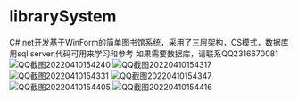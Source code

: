 # librarySystem
C#.net开发基于WinForm的简单图书馆系统，采用了三层架构，CS模式，数据库用sql server,代码可用来学习和参考
如果需要数据库，请联系QQ2316670081
![QQ截图20220410154240](https://user-images.githubusercontent.com/41409621/162618031-2e5a0ec7-802f-44cf-b44f-218061d41e65.png)
![QQ截图20220410154317](https://user-images.githubusercontent.com/41409621/162618032-bbfac5a7-924f-4461-a10b-ffd449fe183a.png)
![QQ截图20220410154331](https://user-images.githubusercontent.com/41409621/162618034-2e30a68c-89dc-4b0a-9f4d-be79a8d61548.png)
![QQ截图20220410154347](https://user-images.githubusercontent.com/41409621/162618035-cf7888ec-a08a-43b3-8b3a-40d4c39e1d5f.png)
![QQ截图20220410154405](https://user-images.githubusercontent.com/41409621/162618036-0e43f500-ce9a-42b3-83f7-491604ad564a.png)
![QQ截图20220410154416](https://user-images.githubusercontent.com/41409621/162618037-5fd71f14-8d23-43fe-8a08-993ff4ceb51c.png)


